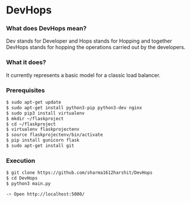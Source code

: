 # DevHops
### What does DevHops mean?

Dev stands for Developer and Hops stands for Hopping and together DevHops stands for hopping the operations carried out by the developers.


### What it does?

It currently represents a basic model for a classic load balancer.

### Prerequisites

```bash
$ sudo apt-get update
$ sudo apt-get install python3-pip python3-dev nginx
$ sudo pip3 install virtualenv
$ mkdir ~/flaskproject
$ cd ~/flaskproject
$ virtualenv flaskprojectenv
$ source flaskprojectenv/bin/activate
$ pip install gunicorn flask
$ sudo apt-get install git
```

### Execution

```bash
$ git clone https://github.com/sharma1612harshit/DevHops
$ cd DevHops
$ python3 main.py

-> Open http://localhost:5000/
```
